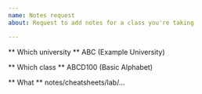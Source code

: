 ```yaml
---
name: Notes request
about: Request to add notes for a class you're taking

---
```


** Which university **
ABC (Example University)

** Which class **
ABCD100 (Basic Alphabet)

** What **
notes/cheatsheets/lab/...
